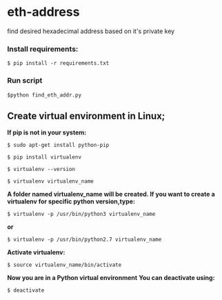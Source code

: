 # eth-address
find desired hexadecimal address based on it's private key



### Install requirements:

`$ pip install -r requirements.txt`

### Run script

`$python find_eth_addr.py`

## Create virtual environment in Linux;
**If pip is not in your system:**

`$ sudo apt-get install python-pip`

`$ pip install virtualenv`

`$ virtualenv --version`

`$ virtualenv virtualenv_name`

**A folder named virtualenv_name will be created. 
If you want to create a virtualenv for specific python version,type:**

`$ virtualenv -p /usr/bin/python3 virtualenv_name` 

**or**

`$ virtualenv -p /usr/bin/python2.7 virtualenv_name`

**Activate virtualenv:**

`$ source virtualenv_name/bin/activate`

**Now you are in a Python virtual environment**
**You can deactivate using:**

`$ deactivate`

